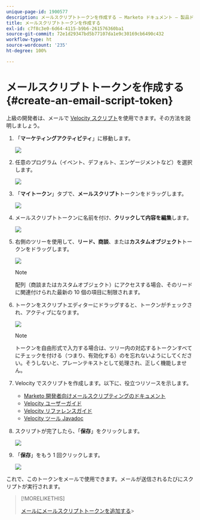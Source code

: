 ```yaml
---
unique-page-id: 1900577
description: メールスクリプトトークンを作成する — Marketo ドキュメント — 製品ドキュメント
title: メールスクリプトトークンを作成する
exl-id: c7f8c3e0-6d64-4115-b9b6-261576360ba1
source-git-commit: 72e1d29347bd5b77107da1e9c30169cb6490c432
workflow-type: ht
source-wordcount: '235'
ht-degree: 100%

---
```


# メールスクリプトトークンを作成する {#create-an-email-script-token}

上級の開発者は、メールで [Velocity スクリプト](https://velocity.apache.org/engine/1.7/user-guide.html)を使用できます。その方法を説明しましょう。

1. 「**マーケティングアクティビティ**」に移動します。

   ![](assets/ma.png)

1. 任意のプログラム（イベント、デフォルト、エンゲージメントなど）を選択します。

   ![](assets/image2014-9-17-22-3a21-3a24.png)

1. 「**マイトークン**」タブで、**メールスクリプト**&#x200B;トークンをドラッグします。

   ![](assets/image2014-9-17-22-3a21-3a29.png)

1. メールスクリプトトークンに名前を付け、**クリックして内容を編集**&#x200B;します。

   ![](assets/image2014-9-17-22-3a21-3a46.png)

1. 右側のツリーを使用して、**リード、商談**、または&#x200B;**カスタムオブジェクト**&#x200B;トークンをドラッグします。

   ![](assets/five-2.png)

   >[!NOTE]
   >
   >配列（商談またはカスタムオブジェクト）にアクセスする場合、そのリードに関連付けられた最新の 10 個の項目に制限されます。

1. トークンをスクリプトエディターにドラッグすると、トークンがチェックされ、アクティブになります。

   ![](assets/image2014-9-17-22-3a22-3a33.png)

   >[!NOTE]
   >
   >トークンを自由形式で入力する場合は、ツリー内の対応するトークンすべてにチェックを付ける（つまり、有効化する）のを忘れないようにしてください。そうしないと、プレーンテキストとして処理され、正しく機能しません。

1. Velocity でスクリプトを作成します。以下に、役立つリソースを示します。

   * [Marketo 開発者向けメールスクリプティングのドキュメント](https://developers.marketo.com/email-scripting/)
   * [Velocity ユーザーガイド](https://velocity.apache.org/engine/devel/user-guide.html)
   * [Velocity リファレンスガイド](https://velocity.apache.org/engine/devel/vtl-reference-guide.html)
   * [Velocity ツール Javadoc](https://velocity.apache.org/tools/releases/2.0/javadoc/index.html)

1. スクリプトが完了したら、「**保存**」をクリックします。

   ![](assets/image2014-9-17-22-3a23-3a1.png)

1. 「**保存**」をもう 1 回クリックします。

   ![](assets/image2014-9-17-22-3a23-3a13.png)

これで、このトークンをメールで使用できます。メールが送信されるたびにスクリプトが実行されます。

>[!MORELIKETHIS]
>
>[メールにメールスクリプトトークンを追加する](/help/marketo/product-docs/email-marketing/general/using-tokens/add-an-email-script-token-to-your-email.md)>
>
